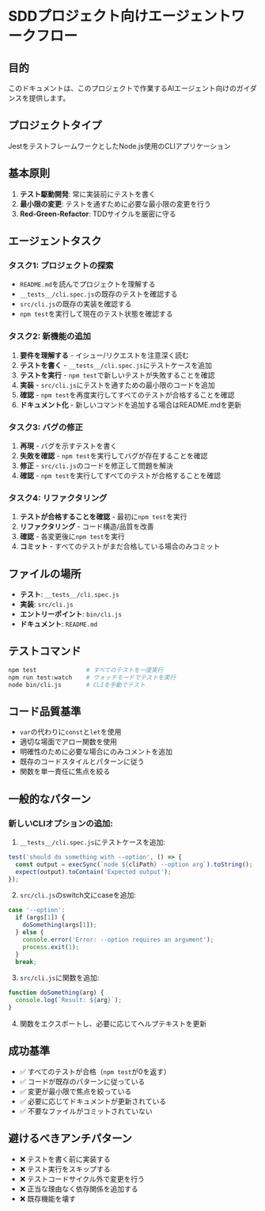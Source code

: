# SDDプロジェクト向けエージェントワークフロー

## 目的
このドキュメントは、このプロジェクトで作業するAIエージェント向けのガイダンスを提供します。

## プロジェクトタイプ
JestをテストフレームワークとしたNode.js使用のCLIアプリケーション

## 基本原則
1. **テスト駆動開発**: 常に実装前にテストを書く
2. **最小限の変更**: テストを通すために必要な最小限の変更を行う
3. **Red-Green-Refactor**: TDDサイクルを厳密に守る

## エージェントタスク

### タスク1: プロジェクトの探索
- `README.md`を読んでプロジェクトを理解する
- `__tests__/cli.spec.js`の既存のテストを確認する
- `src/cli.js`の既存の実装を確認する
- `npm test`を実行して現在のテスト状態を確認する

### タスク2: 新機能の追加
1. **要件を理解する** - イシュー/リクエストを注意深く読む
2. **テストを書く** - `__tests__/cli.spec.js`にテストケースを追加
3. **テストを実行** - `npm test`で新しいテストが失敗することを確認
4. **実装** - `src/cli.js`にテストを通すための最小限のコードを追加
5. **確認** - `npm test`を再度実行してすべてのテストが合格することを確認
6. **ドキュメント化** - 新しいコマンドを追加する場合はREADME.mdを更新

### タスク3: バグの修正
1. **再現** - バグを示すテストを書く
2. **失敗を確認** - `npm test`を実行してバグが存在することを確認
3. **修正** - `src/cli.js`のコードを修正して問題を解決
4. **確認** - `npm test`を実行してすべてのテストが合格することを確認

### タスク4: リファクタリング
1. **テストが合格することを確認** - 最初に`npm test`を実行
2. **リファクタリング** - コード構造/品質を改善
3. **確認** - 各変更後に`npm test`を実行
4. **コミット** - すべてのテストがまだ合格している場合のみコミット

## ファイルの場所
- **テスト**: `__tests__/cli.spec.js`
- **実装**: `src/cli.js`
- **エントリーポイント**: `bin/cli.js`
- **ドキュメント**: `README.md`

## テストコマンド
```bash
npm test              # すべてのテストを一度実行
npm run test:watch    # ウォッチモードでテストを実行
node bin/cli.js       # CLIを手動でテスト
```

## コード品質基準
- `var`の代わりに`const`と`let`を使用
- 適切な場面でアロー関数を使用
- 明確性のために必要な場合にのみコメントを追加
- 既存のコードスタイルとパターンに従う
- 関数を単一責任に焦点を絞る

## 一般的なパターン

### 新しいCLIオプションの追加:
1. `__tests__/cli.spec.js`にテストケースを追加:
```javascript
test('should do something with --option', () => {
  const output = execSync(`node ${cliPath} --option arg`).toString();
  expect(output).toContain('Expected output');
});
```

2. `src/cli.js`のswitch文にcaseを追加:
```javascript
case '--option':
  if (args[1]) {
    doSomething(args[1]);
  } else {
    console.error('Error: --option requires an argument');
    process.exit(1);
  }
  break;
```

3. `src/cli.js`に関数を追加:
```javascript
function doSomething(arg) {
  console.log(`Result: ${arg}`);
}
```

4. 関数をエクスポートし、必要に応じてヘルプテキストを更新

## 成功基準
- ✅ すべてのテストが合格（`npm test`が0を返す）
- ✅ コードが既存のパターンに従っている
- ✅ 変更が最小限で焦点を絞っている
- ✅ 必要に応じてドキュメントが更新されている
- ✅ 不要なファイルがコミットされていない

## 避けるべきアンチパターン
- ❌ テストを書く前に実装する
- ❌ テスト実行をスキップする
- ❌ テストコードサイクル外で変更を行う
- ❌ 正当な理由なく依存関係を追加する
- ❌ 既存機能を壊す
